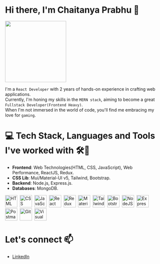 # Hi there, I'm Chaitanya Prabhu 👋

<p><img src="https://media.giphy.com/media/M9gbBd9nbDrOTu1Mqx/giphy.gif" height="200 width="200"/></p>

I'm a `React Developer` with 2 years of hands-on experience in crafting web applications.<br/>
Currently, I'm honing my skills in the `MERN stack`, aiming to become a great `Fullstack Developer(Frontend Heavy)`.<br/>
When I'm not immersed in the world of code, you'll find me embracing my love for `gaming`.


# 💻 Tech Stack, Languages and Tools I've worked with 🛠🧰
- **Frontend**: Web Technologies(HTML, CSS, JavaScript), Web Performance, ReactJS, Redux.
- **CSS Lib**: Mui/Material-UI v5, Tailwind, Bootstrap.
- **Backend**: Node.js, Express.js.
- **Databases**: MongoDB.

<p>
<img src="https://cdn.jsdelivr.net/gh/devicons/devicon/icons/html5/html5-original.svg" title="HTML5" alt="HTML" width="40" height="40"/>&nbsp;
<img src="https://cdn.jsdelivr.net/gh/devicons/devicon/icons/css3/css3-original.svg"  title="CSS3" alt="CSS" width="40" height="40"/>&nbsp;
<img src="https://cdn.jsdelivr.net/gh/devicons/devicon/icons/javascript/javascript-plain.svg" title="JavaScript" alt="JavaScript" width="40" height="40"/>&nbsp;
<img src="https://cdn.jsdelivr.net/gh/devicons/devicon/icons/react/react-original-wordmark.svg" title="React" alt="React" width="40" height="40"/>&nbsp;
<img src="https://cdn.jsdelivr.net/gh/devicons/devicon/icons/redux/redux-original.svg" title="Redux" alt="Redux " width="40" height="40"/>&nbsp;
<img src="https://cdn.jsdelivr.net/gh/devicons/devicon/icons/materialui/materialui-original.svg" title="Material UI" alt="Material UI" width="40" height="40"/>&nbsp;
<img src="https://cdn.jsdelivr.net/gh/devicons/devicon/icons/tailwindcss/tailwindcss-plain.svg" title="Tailwind CSS" alt="Tailwind CSS" width="40" height="40"/>&nbsp;
<img src="https://cdn.jsdelivr.net/gh/devicons/devicon/icons/bootstrap/bootstrap-original.svg" title="Bootsrap" alt="Bootstrap" width="40" height="40"/>&nbsp;
<img src="https://cdn.jsdelivr.net/gh/devicons/devicon/icons/nodejs/nodejs-plain-wordmark.svg" title="NodeJS" alt="NodeJS" width="40" height="40"/>&nbsp;
<img src="https://cdn.jsdelivr.net/gh/devicons/devicon/icons/express/express-original.svg" title="Express JS" alt="Express JS" width="40" height="40"/>&nbsp;
<img src="https://www.vectorlogo.zone/logos/getpostman/getpostman-icon.svg" title="Postman"  alt="Postman" width="40" height="40"/>&nbsp;
<img src="https://cdn.jsdelivr.net/gh/devicons/devicon/icons/git/git-plain-wordmark.svg" title="Git" **alt="Git" width="40" height="40"/>&nbsp;
<img src="https://cdn.jsdelivr.net/gh/devicons/devicon/icons/visualstudio/visualstudio-plain.svg" title="Visual Studio" **alt="Visual Studio" width="40" height="40"/>&nbsp;
</p>

# Let's connect 📫
- [LinkedIn](https://www.linkedin.com/in/chaitanya-prabhu-b712339a)
